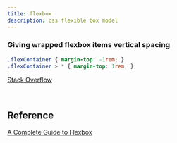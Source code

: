 ```yaml
---
title: flexbox
description: css flexible box model
---
```


### Giving wrapped flexbox items vertical spacing

```css
.flexContainer { margin-top: -1rem; }
.flexContainer > * { margin-top: 1rem; }
```

[Stack Overflow](https://stackoverflow.com/questions/35578404/giving-wrapped-flexbox-items-vertical-spacing)

<br />

## Reference

[A Complete Guide to Flexbox](https://css-tricks.com/snippets/css/a-guide-to-flexbox/)

